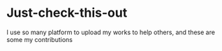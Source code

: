 # Just-check-this-out
I use so many platform to upload my works to help others, and these are some my  contributions
